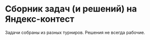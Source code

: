 # Сборник задач (и решений) на Яндекс-контест

Задачи собраны из разных турниров. Решения не всегда рабочие.
